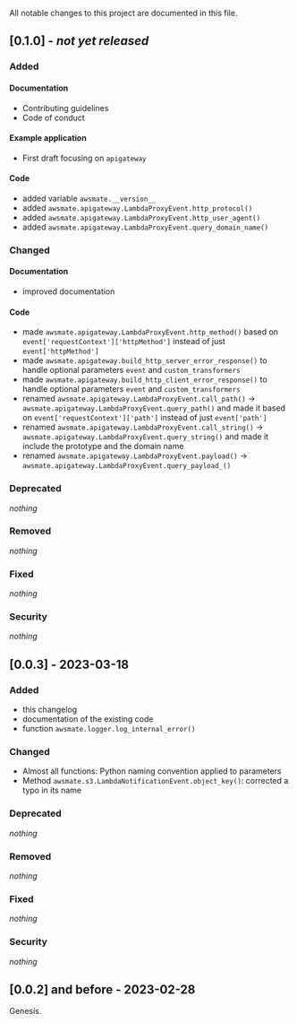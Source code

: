 All notable changes to this project are documented in this file.

## [0.1.0] - *not yet released*

### Added

#### Documentation
- Contributing guidelines
- Code of conduct

#### Example application
- First draft focusing on `apigateway`

#### Code
- added variable `awsmate.__version__` 
- added `awsmate.apigateway.LambdaProxyEvent.http_protocol()`
- added `awsmate.apigateway.LambdaProxyEvent.http_user_agent()`
- added `awsmate.apigateway.LambdaProxyEvent.query_domain_name()`

### Changed

#### Documentation
- improved documentation

#### Code
- made `awsmate.apigateway.LambdaProxyEvent.http_method()` based on `event['requestContext']['httpMethod']` instead of just `event['httpMethod']`
- made `awsmate.apigateway.build_http_server_error_response()` to handle optional parameters `event` and `custom_transformers`
- made `awsmate.apigateway.build_http_client_error_response()` to handle optional parameters `event` and `custom_transformers`
- renamed `awsmate.apigateway.LambdaProxyEvent.call_path()` -> `awsmate.apigateway.LambdaProxyEvent.query_path()` and made it based on `event['requestContext']['path']` instead of just `event['path']`
- renamed `awsmate.apigateway.LambdaProxyEvent.call_string()` -> `awsmate.apigateway.LambdaProxyEvent.query_string()` and made it include the prototype and the domain name
- renamed `awsmate.apigateway.LambdaProxyEvent.payload()` -> `awsmate.apigateway.LambdaProxyEvent.query_payload_()`

### Deprecated

*nothing*

### Removed

*nothing*

### Fixed

*nothing*

### Security

*nothing*

## [0.0.3] - 2023-03-18

### Added

- this changelog
- documentation of the existing code
- function `awsmate.logger.log_internal_error()`

### Changed

- Almost all functions: Python naming convention applied to parameters
- Method `awsmate.s3.LambdaNotificationEvent.object_key()`: corrected a typo in its name

### Deprecated

*nothing*

### Removed

*nothing*

### Fixed

*nothing*

### Security

*nothing*

## [0.0.2] and before - 2023-02-28

Genesis.

